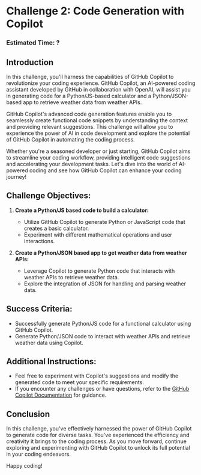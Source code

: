 # Challenge 2: Code Generation with Copilot

### Estimated Time: ?

## Introduction

In this challenge, you'll harness the capabilities of GitHub Copilot to revolutionize your coding experience. GitHub Copilot, an AI-powered coding assistant developed by GitHub in collaboration with OpenAI, will assist you in generating code for a Python/JS-based calculator and a Python/JSON-based app to retrieve weather data from weather APIs.

GitHub Copilot's advanced code generation features enable you to seamlessly create functional code snippets by understanding the context and providing relevant suggestions. This challenge will allow you to experience the power of AI in code development and explore the potential of GitHub Copilot in automating the coding process.

Whether you're a seasoned developer or just starting, GitHub Copilot aims to streamline your coding workflow, providing intelligent code suggestions and accelerating your development tasks. Let's dive into the world of AI-powered coding and see how GitHub Copilot can enhance your coding journey!

## Challenge Objectives:

1. **Create a Python/JS based code to build a calculator:**
   - Utilize GitHub Copilot to generate Python or JavaScript code that creates a basic calculator.
   - Experiment with different mathematical operations and user interactions.

2. **Create a Python/JSON based app to get weather data from weather APIs:**
   - Leverage Copilot to generate Python code that interacts with weather APIs to retrieve weather data.
   - Explore the integration of JSON for handling and parsing weather data.

## Success Criteria:

- Successfully generate Python/JS code for a functional calculator using GitHub Copilot.
- Generate Python/JSON code to interact with weather APIs and retrieve weather data using Copilot.

## Additional Instructions:

- Feel free to experiment with Copilot's suggestions and modify the generated code to meet your specific requirements.
- If you encounter any challenges or have questions, refer to the [GitHub Copilot Documentation](https://github.com/github/copilot-docs) for guidance.

## Conclusion

In this challenge, you've effectively harnessed the power of GitHub Copilot to generate code for diverse tasks. You've experienced the efficiency and creativity it brings to the coding process. As you move forward, continue exploring and experimenting with GitHub Copilot to unlock its full potential in your coding endeavors.

Happy coding!
